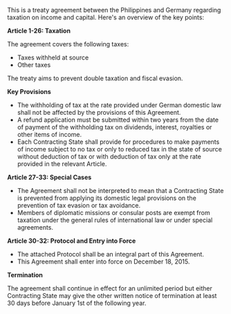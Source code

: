 This is a treaty agreement between the Philippines and Germany regarding taxation on income and capital. Here's an overview of the key points:

**Article 1-26: Taxation**

The agreement covers the following taxes:

* Taxes withheld at source
* Other taxes

The treaty aims to prevent double taxation and fiscal evasion.

**Key Provisions**

* The withholding of tax at the rate provided under German domestic law shall not be affected by the provisions of this Agreement.
* A refund application must be submitted within two years from the date of payment of the withholding tax on dividends, interest, royalties or other items of income.
* Each Contracting State shall provide for procedures to make payments of income subject to no tax or only to reduced tax in the state of source without deduction of tax or with deduction of tax only at the rate provided in the relevant Article.

**Article 27-33: Special Cases**

* The Agreement shall not be interpreted to mean that a Contracting State is prevented from applying its domestic legal provisions on the prevention of tax evasion or tax avoidance.
* Members of diplomatic missions or consular posts are exempt from taxation under the general rules of international law or under special agreements.

**Article 30-32: Protocol and Entry into Force**

* The attached Protocol shall be an integral part of this Agreement.
* This Agreement shall enter into force on December 18, 2015.

**Termination**

The agreement shall continue in effect for an unlimited period but either Contracting State may give the other written notice of termination at least 30 days before January 1st of the following year.